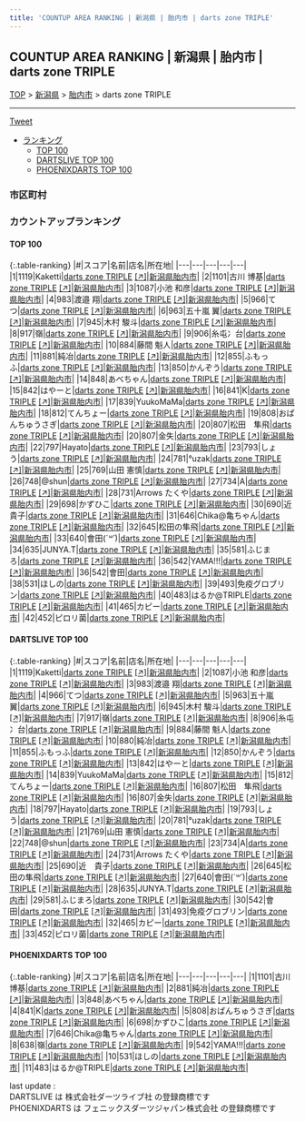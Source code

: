 ```yaml
---
title: 'COUNTUP AREA RANKING | 新潟県 | 胎内市 | darts zone TRIPLE'
---
```

## COUNTUP AREA RANKING | 新潟県 | 胎内市 | darts zone TRIPLE

[TOP](/darts/rank/) > [新潟県](/darts/rank/新潟県/) > [胎内市](/darts/rank/新潟県/胎内市/) > darts zone TRIPLE

___

<a href="https://twitter.com/share?ref_src=twsrc%5Etfw" data-text="COUNTUP AREA RANKING | 新潟県胎内市darts zone TRIPLE" class="twitter-share-button" data-hashtags="DARTSLIVE,PHOENIXDARTS,darts,ダーツ" data-show-count="false">Tweet</a>

* [ランキング](#カウントアップランキング)
    * [TOP 100](#top-100)
    * [DARTSLIVE TOP 100](#dartslive-top-100)
    * [PHOENIXDARTS TOP 100](#phoenixdarts-top-100)

### 市区町村

<ul>

</ul>

### カウントアップランキング

#### TOP 100



{:.table-ranking}
|#|スコア|名前|店名|所在地|
|---|---|---|---|---|
|1|1119|<span class="rank-name-dl">Kaketti</span>|<a href="/darts/rank/shops/380c3500b7dac0cba3f63593b5358cc4.html">darts zone TRIPLE</a> <a href="https://search.dartslive.com/jp/shop/380c3500b7dac0cba3f63593b5358cc4">[↗]</a>|<a href="/darts/rank/新潟県/胎内市">新潟県胎内市</a>|
|2|1101|<span class="rank-name-pd">古川 博基</span>|<a href="/darts/rank/shops/77927.html">darts zone TRIPLE</a> <a href="https://vs.phoenixdarts.com/jp/shop/shopDetailInfo/s_77927?s_seq=77927">[↗]</a>|<a href="/darts/rank/新潟県/胎内市">新潟県胎内市</a>|
|3|1087|<span class="rank-name-dl">小池 和彦</span>|<a href="/darts/rank/shops/380c3500b7dac0cba3f63593b5358cc4.html">darts zone TRIPLE</a> <a href="https://search.dartslive.com/jp/shop/380c3500b7dac0cba3f63593b5358cc4">[↗]</a>|<a href="/darts/rank/新潟県/胎内市">新潟県胎内市</a>|
|4|983|<span class="rank-name-dl">渡邉 翔</span>|<a href="/darts/rank/shops/380c3500b7dac0cba3f63593b5358cc4.html">darts zone TRIPLE</a> <a href="https://search.dartslive.com/jp/shop/380c3500b7dac0cba3f63593b5358cc4">[↗]</a>|<a href="/darts/rank/新潟県/胎内市">新潟県胎内市</a>|
|5|966|<span class="rank-name-dl">てつ</span>|<a href="/darts/rank/shops/380c3500b7dac0cba3f63593b5358cc4.html">darts zone TRIPLE</a> <a href="https://search.dartslive.com/jp/shop/380c3500b7dac0cba3f63593b5358cc4">[↗]</a>|<a href="/darts/rank/新潟県/胎内市">新潟県胎内市</a>|
|6|963|<span class="rank-name-dl">五十嵐 翼</span>|<a href="/darts/rank/shops/380c3500b7dac0cba3f63593b5358cc4.html">darts zone TRIPLE</a> <a href="https://search.dartslive.com/jp/shop/380c3500b7dac0cba3f63593b5358cc4">[↗]</a>|<a href="/darts/rank/新潟県/胎内市">新潟県胎内市</a>|
|7|945|<span class="rank-name-dl">木村 駿斗</span>|<a href="/darts/rank/shops/380c3500b7dac0cba3f63593b5358cc4.html">darts zone TRIPLE</a> <a href="https://search.dartslive.com/jp/shop/380c3500b7dac0cba3f63593b5358cc4">[↗]</a>|<a href="/darts/rank/新潟県/胎内市">新潟県胎内市</a>|
|8|917|<span class="rank-name-dl">嶺</span>|<a href="/darts/rank/shops/380c3500b7dac0cba3f63593b5358cc4.html">darts zone TRIPLE</a> <a href="https://search.dartslive.com/jp/shop/380c3500b7dac0cba3f63593b5358cc4">[↗]</a>|<a href="/darts/rank/新潟県/胎内市">新潟県胎内市</a>|
|9|906|<span class="rank-name-dl">糸屯冫台</span>|<a href="/darts/rank/shops/380c3500b7dac0cba3f63593b5358cc4.html">darts zone TRIPLE</a> <a href="https://search.dartslive.com/jp/shop/380c3500b7dac0cba3f63593b5358cc4">[↗]</a>|<a href="/darts/rank/新潟県/胎内市">新潟県胎内市</a>|
|10|884|<span class="rank-name-dl">藤間 魁人</span>|<a href="/darts/rank/shops/380c3500b7dac0cba3f63593b5358cc4.html">darts zone TRIPLE</a> <a href="https://search.dartslive.com/jp/shop/380c3500b7dac0cba3f63593b5358cc4">[↗]</a>|<a href="/darts/rank/新潟県/胎内市">新潟県胎内市</a>|
|11|881|<span class="rank-name-pd">純冶</span>|<a href="/darts/rank/shops/77927.html">darts zone TRIPLE</a> <a href="https://vs.phoenixdarts.com/jp/shop/shopDetailInfo/s_77927?s_seq=77927">[↗]</a>|<a href="/darts/rank/新潟県/胎内市">新潟県胎内市</a>|
|12|855|<span class="rank-name-dl">ふもっふ</span>|<a href="/darts/rank/shops/380c3500b7dac0cba3f63593b5358cc4.html">darts zone TRIPLE</a> <a href="https://search.dartslive.com/jp/shop/380c3500b7dac0cba3f63593b5358cc4">[↗]</a>|<a href="/darts/rank/新潟県/胎内市">新潟県胎内市</a>|
|13|850|<span class="rank-name-dl">かんぞう</span>|<a href="/darts/rank/shops/380c3500b7dac0cba3f63593b5358cc4.html">darts zone TRIPLE</a> <a href="https://search.dartslive.com/jp/shop/380c3500b7dac0cba3f63593b5358cc4">[↗]</a>|<a href="/darts/rank/新潟県/胎内市">新潟県胎内市</a>|
|14|848|<span class="rank-name-pd">あべちゃん</span>|<a href="/darts/rank/shops/77927.html">darts zone TRIPLE</a> <a href="https://vs.phoenixdarts.com/jp/shop/shopDetailInfo/s_77927?s_seq=77927">[↗]</a>|<a href="/darts/rank/新潟県/胎内市">新潟県胎内市</a>|
|15|842|<span class="rank-name-dl">はやーと</span>|<a href="/darts/rank/shops/380c3500b7dac0cba3f63593b5358cc4.html">darts zone TRIPLE</a> <a href="https://search.dartslive.com/jp/shop/380c3500b7dac0cba3f63593b5358cc4">[↗]</a>|<a href="/darts/rank/新潟県/胎内市">新潟県胎内市</a>|
|16|841|<span class="rank-name-pd">K</span>|<a href="/darts/rank/shops/77927.html">darts zone TRIPLE</a> <a href="https://vs.phoenixdarts.com/jp/shop/shopDetailInfo/s_77927?s_seq=77927">[↗]</a>|<a href="/darts/rank/新潟県/胎内市">新潟県胎内市</a>|
|17|839|<span class="rank-name-dl">YuukoMaMa</span>|<a href="/darts/rank/shops/380c3500b7dac0cba3f63593b5358cc4.html">darts zone TRIPLE</a> <a href="https://search.dartslive.com/jp/shop/380c3500b7dac0cba3f63593b5358cc4">[↗]</a>|<a href="/darts/rank/新潟県/胎内市">新潟県胎内市</a>|
|18|812|<span class="rank-name-dl">てんちょー</span>|<a href="/darts/rank/shops/380c3500b7dac0cba3f63593b5358cc4.html">darts zone TRIPLE</a> <a href="https://search.dartslive.com/jp/shop/380c3500b7dac0cba3f63593b5358cc4">[↗]</a>|<a href="/darts/rank/新潟県/胎内市">新潟県胎内市</a>|
|19|808|<span class="rank-name-pd">おぱんちゅうさぎ</span>|<a href="/darts/rank/shops/77927.html">darts zone TRIPLE</a> <a href="https://vs.phoenixdarts.com/jp/shop/shopDetailInfo/s_77927?s_seq=77927">[↗]</a>|<a href="/darts/rank/新潟県/胎内市">新潟県胎内市</a>|
|20|807|<span class="rank-name-dl">松田　隼飛</span>|<a href="/darts/rank/shops/380c3500b7dac0cba3f63593b5358cc4.html">darts zone TRIPLE</a> <a href="https://search.dartslive.com/jp/shop/380c3500b7dac0cba3f63593b5358cc4">[↗]</a>|<a href="/darts/rank/新潟県/胎内市">新潟県胎内市</a>|
|20|807|<span class="rank-name-dl">金失</span>|<a href="/darts/rank/shops/380c3500b7dac0cba3f63593b5358cc4.html">darts zone TRIPLE</a> <a href="https://search.dartslive.com/jp/shop/380c3500b7dac0cba3f63593b5358cc4">[↗]</a>|<a href="/darts/rank/新潟県/胎内市">新潟県胎内市</a>|
|22|797|<span class="rank-name-dl">Hayato</span>|<a href="/darts/rank/shops/380c3500b7dac0cba3f63593b5358cc4.html">darts zone TRIPLE</a> <a href="https://search.dartslive.com/jp/shop/380c3500b7dac0cba3f63593b5358cc4">[↗]</a>|<a href="/darts/rank/新潟県/胎内市">新潟県胎内市</a>|
|23|793|<span class="rank-name-dl">しょう</span>|<a href="/darts/rank/shops/380c3500b7dac0cba3f63593b5358cc4.html">darts zone TRIPLE</a> <a href="https://search.dartslive.com/jp/shop/380c3500b7dac0cba3f63593b5358cc4">[↗]</a>|<a href="/darts/rank/新潟県/胎内市">新潟県胎内市</a>|
|24|781|<span class="rank-name-dl">°uzak</span>|<a href="/darts/rank/shops/380c3500b7dac0cba3f63593b5358cc4.html">darts zone TRIPLE</a> <a href="https://search.dartslive.com/jp/shop/380c3500b7dac0cba3f63593b5358cc4">[↗]</a>|<a href="/darts/rank/新潟県/胎内市">新潟県胎内市</a>|
|25|769|<span class="rank-name-dl">山田 憲慎</span>|<a href="/darts/rank/shops/380c3500b7dac0cba3f63593b5358cc4.html">darts zone TRIPLE</a> <a href="https://search.dartslive.com/jp/shop/380c3500b7dac0cba3f63593b5358cc4">[↗]</a>|<a href="/darts/rank/新潟県/胎内市">新潟県胎内市</a>|
|26|748|<span class="rank-name-dl">@shun</span>|<a href="/darts/rank/shops/380c3500b7dac0cba3f63593b5358cc4.html">darts zone TRIPLE</a> <a href="https://search.dartslive.com/jp/shop/380c3500b7dac0cba3f63593b5358cc4">[↗]</a>|<a href="/darts/rank/新潟県/胎内市">新潟県胎内市</a>|
|27|734|<span class="rank-name-dl">A</span>|<a href="/darts/rank/shops/380c3500b7dac0cba3f63593b5358cc4.html">darts zone TRIPLE</a> <a href="https://search.dartslive.com/jp/shop/380c3500b7dac0cba3f63593b5358cc4">[↗]</a>|<a href="/darts/rank/新潟県/胎内市">新潟県胎内市</a>|
|28|731|<span class="rank-name-dl">Arrows たくや</span>|<a href="/darts/rank/shops/380c3500b7dac0cba3f63593b5358cc4.html">darts zone TRIPLE</a> <a href="https://search.dartslive.com/jp/shop/380c3500b7dac0cba3f63593b5358cc4">[↗]</a>|<a href="/darts/rank/新潟県/胎内市">新潟県胎内市</a>|
|29|698|<span class="rank-name-pd">かずひこ</span>|<a href="/darts/rank/shops/77927.html">darts zone TRIPLE</a> <a href="https://vs.phoenixdarts.com/jp/shop/shopDetailInfo/s_77927?s_seq=77927">[↗]</a>|<a href="/darts/rank/新潟県/胎内市">新潟県胎内市</a>|
|30|690|<span class="rank-name-dl">近　貴子</span>|<a href="/darts/rank/shops/380c3500b7dac0cba3f63593b5358cc4.html">darts zone TRIPLE</a> <a href="https://search.dartslive.com/jp/shop/380c3500b7dac0cba3f63593b5358cc4">[↗]</a>|<a href="/darts/rank/新潟県/胎内市">新潟県胎内市</a>|
|31|646|<span class="rank-name-pd">Chika@亀ちゃん</span>|<a href="/darts/rank/shops/77927.html">darts zone TRIPLE</a> <a href="https://vs.phoenixdarts.com/jp/shop/shopDetailInfo/s_77927?s_seq=77927">[↗]</a>|<a href="/darts/rank/新潟県/胎内市">新潟県胎内市</a>|
|32|645|<span class="rank-name-dl">松田の隼飛</span>|<a href="/darts/rank/shops/380c3500b7dac0cba3f63593b5358cc4.html">darts zone TRIPLE</a> <a href="https://search.dartslive.com/jp/shop/380c3500b7dac0cba3f63593b5358cc4">[↗]</a>|<a href="/darts/rank/新潟県/胎内市">新潟県胎内市</a>|
|33|640|<span class="rank-name-dl">會田(*´꒳`*)</span>|<a href="/darts/rank/shops/380c3500b7dac0cba3f63593b5358cc4.html">darts zone TRIPLE</a> <a href="https://search.dartslive.com/jp/shop/380c3500b7dac0cba3f63593b5358cc4">[↗]</a>|<a href="/darts/rank/新潟県/胎内市">新潟県胎内市</a>|
|34|635|<span class="rank-name-dl">JUNYA.T</span>|<a href="/darts/rank/shops/380c3500b7dac0cba3f63593b5358cc4.html">darts zone TRIPLE</a> <a href="https://search.dartslive.com/jp/shop/380c3500b7dac0cba3f63593b5358cc4">[↗]</a>|<a href="/darts/rank/新潟県/胎内市">新潟県胎内市</a>|
|35|581|<span class="rank-name-dl">ふじまろ</span>|<a href="/darts/rank/shops/380c3500b7dac0cba3f63593b5358cc4.html">darts zone TRIPLE</a> <a href="https://search.dartslive.com/jp/shop/380c3500b7dac0cba3f63593b5358cc4">[↗]</a>|<a href="/darts/rank/新潟県/胎内市">新潟県胎内市</a>|
|36|542|<span class="rank-name-pd">YAMA!!!</span>|<a href="/darts/rank/shops/77927.html">darts zone TRIPLE</a> <a href="https://vs.phoenixdarts.com/jp/shop/shopDetailInfo/s_77927?s_seq=77927">[↗]</a>|<a href="/darts/rank/新潟県/胎内市">新潟県胎内市</a>|
|36|542|<span class="rank-name-dl">會田</span>|<a href="/darts/rank/shops/380c3500b7dac0cba3f63593b5358cc4.html">darts zone TRIPLE</a> <a href="https://search.dartslive.com/jp/shop/380c3500b7dac0cba3f63593b5358cc4">[↗]</a>|<a href="/darts/rank/新潟県/胎内市">新潟県胎内市</a>|
|38|531|<span class="rank-name-pd">ほしの</span>|<a href="/darts/rank/shops/77927.html">darts zone TRIPLE</a> <a href="https://vs.phoenixdarts.com/jp/shop/shopDetailInfo/s_77927?s_seq=77927">[↗]</a>|<a href="/darts/rank/新潟県/胎内市">新潟県胎内市</a>|
|39|493|<span class="rank-name-dl">免疫グロブリン</span>|<a href="/darts/rank/shops/380c3500b7dac0cba3f63593b5358cc4.html">darts zone TRIPLE</a> <a href="https://search.dartslive.com/jp/shop/380c3500b7dac0cba3f63593b5358cc4">[↗]</a>|<a href="/darts/rank/新潟県/胎内市">新潟県胎内市</a>|
|40|483|<span class="rank-name-pd">はるか@TRIPLE</span>|<a href="/darts/rank/shops/77927.html">darts zone TRIPLE</a> <a href="https://vs.phoenixdarts.com/jp/shop/shopDetailInfo/s_77927?s_seq=77927">[↗]</a>|<a href="/darts/rank/新潟県/胎内市">新潟県胎内市</a>|
|41|465|<span class="rank-name-dl">カピー</span>|<a href="/darts/rank/shops/380c3500b7dac0cba3f63593b5358cc4.html">darts zone TRIPLE</a> <a href="https://search.dartslive.com/jp/shop/380c3500b7dac0cba3f63593b5358cc4">[↗]</a>|<a href="/darts/rank/新潟県/胎内市">新潟県胎内市</a>|
|42|452|<span class="rank-name-dl">ピロリ菌</span>|<a href="/darts/rank/shops/380c3500b7dac0cba3f63593b5358cc4.html">darts zone TRIPLE</a> <a href="https://search.dartslive.com/jp/shop/380c3500b7dac0cba3f63593b5358cc4">[↗]</a>|<a href="/darts/rank/新潟県/胎内市">新潟県胎内市</a>|


#### DARTSLIVE TOP 100



{:.table-ranking}
|#|スコア|名前|店名|所在地|
|---|---|---|---|---|
|1|1119|<span class="rank-name-dl">Kaketti</span>|<a href="/darts/rank/shops/380c3500b7dac0cba3f63593b5358cc4.html">darts zone TRIPLE</a> <a href="https://search.dartslive.com/jp/shop/380c3500b7dac0cba3f63593b5358cc4">[↗]</a>|<a href="/darts/rank/新潟県/胎内市">新潟県胎内市</a>|
|2|1087|<span class="rank-name-dl">小池 和彦</span>|<a href="/darts/rank/shops/380c3500b7dac0cba3f63593b5358cc4.html">darts zone TRIPLE</a> <a href="https://search.dartslive.com/jp/shop/380c3500b7dac0cba3f63593b5358cc4">[↗]</a>|<a href="/darts/rank/新潟県/胎内市">新潟県胎内市</a>|
|3|983|<span class="rank-name-dl">渡邉 翔</span>|<a href="/darts/rank/shops/380c3500b7dac0cba3f63593b5358cc4.html">darts zone TRIPLE</a> <a href="https://search.dartslive.com/jp/shop/380c3500b7dac0cba3f63593b5358cc4">[↗]</a>|<a href="/darts/rank/新潟県/胎内市">新潟県胎内市</a>|
|4|966|<span class="rank-name-dl">てつ</span>|<a href="/darts/rank/shops/380c3500b7dac0cba3f63593b5358cc4.html">darts zone TRIPLE</a> <a href="https://search.dartslive.com/jp/shop/380c3500b7dac0cba3f63593b5358cc4">[↗]</a>|<a href="/darts/rank/新潟県/胎内市">新潟県胎内市</a>|
|5|963|<span class="rank-name-dl">五十嵐 翼</span>|<a href="/darts/rank/shops/380c3500b7dac0cba3f63593b5358cc4.html">darts zone TRIPLE</a> <a href="https://search.dartslive.com/jp/shop/380c3500b7dac0cba3f63593b5358cc4">[↗]</a>|<a href="/darts/rank/新潟県/胎内市">新潟県胎内市</a>|
|6|945|<span class="rank-name-dl">木村 駿斗</span>|<a href="/darts/rank/shops/380c3500b7dac0cba3f63593b5358cc4.html">darts zone TRIPLE</a> <a href="https://search.dartslive.com/jp/shop/380c3500b7dac0cba3f63593b5358cc4">[↗]</a>|<a href="/darts/rank/新潟県/胎内市">新潟県胎内市</a>|
|7|917|<span class="rank-name-dl">嶺</span>|<a href="/darts/rank/shops/380c3500b7dac0cba3f63593b5358cc4.html">darts zone TRIPLE</a> <a href="https://search.dartslive.com/jp/shop/380c3500b7dac0cba3f63593b5358cc4">[↗]</a>|<a href="/darts/rank/新潟県/胎内市">新潟県胎内市</a>|
|8|906|<span class="rank-name-dl">糸屯冫台</span>|<a href="/darts/rank/shops/380c3500b7dac0cba3f63593b5358cc4.html">darts zone TRIPLE</a> <a href="https://search.dartslive.com/jp/shop/380c3500b7dac0cba3f63593b5358cc4">[↗]</a>|<a href="/darts/rank/新潟県/胎内市">新潟県胎内市</a>|
|9|884|<span class="rank-name-dl">藤間 魁人</span>|<a href="/darts/rank/shops/380c3500b7dac0cba3f63593b5358cc4.html">darts zone TRIPLE</a> <a href="https://search.dartslive.com/jp/shop/380c3500b7dac0cba3f63593b5358cc4">[↗]</a>|<a href="/darts/rank/新潟県/胎内市">新潟県胎内市</a>|
|10|880|<span class="rank-name-dl">純冶</span>|<a href="/darts/rank/shops/380c3500b7dac0cba3f63593b5358cc4.html">darts zone TRIPLE</a> <a href="https://search.dartslive.com/jp/shop/380c3500b7dac0cba3f63593b5358cc4">[↗]</a>|<a href="/darts/rank/新潟県/胎内市">新潟県胎内市</a>|
|11|855|<span class="rank-name-dl">ふもっふ</span>|<a href="/darts/rank/shops/380c3500b7dac0cba3f63593b5358cc4.html">darts zone TRIPLE</a> <a href="https://search.dartslive.com/jp/shop/380c3500b7dac0cba3f63593b5358cc4">[↗]</a>|<a href="/darts/rank/新潟県/胎内市">新潟県胎内市</a>|
|12|850|<span class="rank-name-dl">かんぞう</span>|<a href="/darts/rank/shops/380c3500b7dac0cba3f63593b5358cc4.html">darts zone TRIPLE</a> <a href="https://search.dartslive.com/jp/shop/380c3500b7dac0cba3f63593b5358cc4">[↗]</a>|<a href="/darts/rank/新潟県/胎内市">新潟県胎内市</a>|
|13|842|<span class="rank-name-dl">はやーと</span>|<a href="/darts/rank/shops/380c3500b7dac0cba3f63593b5358cc4.html">darts zone TRIPLE</a> <a href="https://search.dartslive.com/jp/shop/380c3500b7dac0cba3f63593b5358cc4">[↗]</a>|<a href="/darts/rank/新潟県/胎内市">新潟県胎内市</a>|
|14|839|<span class="rank-name-dl">YuukoMaMa</span>|<a href="/darts/rank/shops/380c3500b7dac0cba3f63593b5358cc4.html">darts zone TRIPLE</a> <a href="https://search.dartslive.com/jp/shop/380c3500b7dac0cba3f63593b5358cc4">[↗]</a>|<a href="/darts/rank/新潟県/胎内市">新潟県胎内市</a>|
|15|812|<span class="rank-name-dl">てんちょー</span>|<a href="/darts/rank/shops/380c3500b7dac0cba3f63593b5358cc4.html">darts zone TRIPLE</a> <a href="https://search.dartslive.com/jp/shop/380c3500b7dac0cba3f63593b5358cc4">[↗]</a>|<a href="/darts/rank/新潟県/胎内市">新潟県胎内市</a>|
|16|807|<span class="rank-name-dl">松田　隼飛</span>|<a href="/darts/rank/shops/380c3500b7dac0cba3f63593b5358cc4.html">darts zone TRIPLE</a> <a href="https://search.dartslive.com/jp/shop/380c3500b7dac0cba3f63593b5358cc4">[↗]</a>|<a href="/darts/rank/新潟県/胎内市">新潟県胎内市</a>|
|16|807|<span class="rank-name-dl">金失</span>|<a href="/darts/rank/shops/380c3500b7dac0cba3f63593b5358cc4.html">darts zone TRIPLE</a> <a href="https://search.dartslive.com/jp/shop/380c3500b7dac0cba3f63593b5358cc4">[↗]</a>|<a href="/darts/rank/新潟県/胎内市">新潟県胎内市</a>|
|18|797|<span class="rank-name-dl">Hayato</span>|<a href="/darts/rank/shops/380c3500b7dac0cba3f63593b5358cc4.html">darts zone TRIPLE</a> <a href="https://search.dartslive.com/jp/shop/380c3500b7dac0cba3f63593b5358cc4">[↗]</a>|<a href="/darts/rank/新潟県/胎内市">新潟県胎内市</a>|
|19|793|<span class="rank-name-dl">しょう</span>|<a href="/darts/rank/shops/380c3500b7dac0cba3f63593b5358cc4.html">darts zone TRIPLE</a> <a href="https://search.dartslive.com/jp/shop/380c3500b7dac0cba3f63593b5358cc4">[↗]</a>|<a href="/darts/rank/新潟県/胎内市">新潟県胎内市</a>|
|20|781|<span class="rank-name-dl">°uzak</span>|<a href="/darts/rank/shops/380c3500b7dac0cba3f63593b5358cc4.html">darts zone TRIPLE</a> <a href="https://search.dartslive.com/jp/shop/380c3500b7dac0cba3f63593b5358cc4">[↗]</a>|<a href="/darts/rank/新潟県/胎内市">新潟県胎内市</a>|
|21|769|<span class="rank-name-dl">山田 憲慎</span>|<a href="/darts/rank/shops/380c3500b7dac0cba3f63593b5358cc4.html">darts zone TRIPLE</a> <a href="https://search.dartslive.com/jp/shop/380c3500b7dac0cba3f63593b5358cc4">[↗]</a>|<a href="/darts/rank/新潟県/胎内市">新潟県胎内市</a>|
|22|748|<span class="rank-name-dl">@shun</span>|<a href="/darts/rank/shops/380c3500b7dac0cba3f63593b5358cc4.html">darts zone TRIPLE</a> <a href="https://search.dartslive.com/jp/shop/380c3500b7dac0cba3f63593b5358cc4">[↗]</a>|<a href="/darts/rank/新潟県/胎内市">新潟県胎内市</a>|
|23|734|<span class="rank-name-dl">A</span>|<a href="/darts/rank/shops/380c3500b7dac0cba3f63593b5358cc4.html">darts zone TRIPLE</a> <a href="https://search.dartslive.com/jp/shop/380c3500b7dac0cba3f63593b5358cc4">[↗]</a>|<a href="/darts/rank/新潟県/胎内市">新潟県胎内市</a>|
|24|731|<span class="rank-name-dl">Arrows たくや</span>|<a href="/darts/rank/shops/380c3500b7dac0cba3f63593b5358cc4.html">darts zone TRIPLE</a> <a href="https://search.dartslive.com/jp/shop/380c3500b7dac0cba3f63593b5358cc4">[↗]</a>|<a href="/darts/rank/新潟県/胎内市">新潟県胎内市</a>|
|25|690|<span class="rank-name-dl">近　貴子</span>|<a href="/darts/rank/shops/380c3500b7dac0cba3f63593b5358cc4.html">darts zone TRIPLE</a> <a href="https://search.dartslive.com/jp/shop/380c3500b7dac0cba3f63593b5358cc4">[↗]</a>|<a href="/darts/rank/新潟県/胎内市">新潟県胎内市</a>|
|26|645|<span class="rank-name-dl">松田の隼飛</span>|<a href="/darts/rank/shops/380c3500b7dac0cba3f63593b5358cc4.html">darts zone TRIPLE</a> <a href="https://search.dartslive.com/jp/shop/380c3500b7dac0cba3f63593b5358cc4">[↗]</a>|<a href="/darts/rank/新潟県/胎内市">新潟県胎内市</a>|
|27|640|<span class="rank-name-dl">會田(*´꒳`*)</span>|<a href="/darts/rank/shops/380c3500b7dac0cba3f63593b5358cc4.html">darts zone TRIPLE</a> <a href="https://search.dartslive.com/jp/shop/380c3500b7dac0cba3f63593b5358cc4">[↗]</a>|<a href="/darts/rank/新潟県/胎内市">新潟県胎内市</a>|
|28|635|<span class="rank-name-dl">JUNYA.T</span>|<a href="/darts/rank/shops/380c3500b7dac0cba3f63593b5358cc4.html">darts zone TRIPLE</a> <a href="https://search.dartslive.com/jp/shop/380c3500b7dac0cba3f63593b5358cc4">[↗]</a>|<a href="/darts/rank/新潟県/胎内市">新潟県胎内市</a>|
|29|581|<span class="rank-name-dl">ふじまろ</span>|<a href="/darts/rank/shops/380c3500b7dac0cba3f63593b5358cc4.html">darts zone TRIPLE</a> <a href="https://search.dartslive.com/jp/shop/380c3500b7dac0cba3f63593b5358cc4">[↗]</a>|<a href="/darts/rank/新潟県/胎内市">新潟県胎内市</a>|
|30|542|<span class="rank-name-dl">會田</span>|<a href="/darts/rank/shops/380c3500b7dac0cba3f63593b5358cc4.html">darts zone TRIPLE</a> <a href="https://search.dartslive.com/jp/shop/380c3500b7dac0cba3f63593b5358cc4">[↗]</a>|<a href="/darts/rank/新潟県/胎内市">新潟県胎内市</a>|
|31|493|<span class="rank-name-dl">免疫グロブリン</span>|<a href="/darts/rank/shops/380c3500b7dac0cba3f63593b5358cc4.html">darts zone TRIPLE</a> <a href="https://search.dartslive.com/jp/shop/380c3500b7dac0cba3f63593b5358cc4">[↗]</a>|<a href="/darts/rank/新潟県/胎内市">新潟県胎内市</a>|
|32|465|<span class="rank-name-dl">カピー</span>|<a href="/darts/rank/shops/380c3500b7dac0cba3f63593b5358cc4.html">darts zone TRIPLE</a> <a href="https://search.dartslive.com/jp/shop/380c3500b7dac0cba3f63593b5358cc4">[↗]</a>|<a href="/darts/rank/新潟県/胎内市">新潟県胎内市</a>|
|33|452|<span class="rank-name-dl">ピロリ菌</span>|<a href="/darts/rank/shops/380c3500b7dac0cba3f63593b5358cc4.html">darts zone TRIPLE</a> <a href="https://search.dartslive.com/jp/shop/380c3500b7dac0cba3f63593b5358cc4">[↗]</a>|<a href="/darts/rank/新潟県/胎内市">新潟県胎内市</a>|


#### PHOENIXDARTS TOP 100



{:.table-ranking}
|#|スコア|名前|店名|所在地|
|---|---|---|---|---|
|1|1101|<span class="rank-name-pd">古川 博基</span>|<a href="/darts/rank/shops/77927.html">darts zone TRIPLE</a> <a href="https://vs.phoenixdarts.com/jp/shop/shopDetailInfo/s_77927?s_seq=77927">[↗]</a>|<a href="/darts/rank/新潟県/胎内市">新潟県胎内市</a>|
|2|881|<span class="rank-name-pd">純冶</span>|<a href="/darts/rank/shops/77927.html">darts zone TRIPLE</a> <a href="https://vs.phoenixdarts.com/jp/shop/shopDetailInfo/s_77927?s_seq=77927">[↗]</a>|<a href="/darts/rank/新潟県/胎内市">新潟県胎内市</a>|
|3|848|<span class="rank-name-pd">あべちゃん</span>|<a href="/darts/rank/shops/77927.html">darts zone TRIPLE</a> <a href="https://vs.phoenixdarts.com/jp/shop/shopDetailInfo/s_77927?s_seq=77927">[↗]</a>|<a href="/darts/rank/新潟県/胎内市">新潟県胎内市</a>|
|4|841|<span class="rank-name-pd">K</span>|<a href="/darts/rank/shops/77927.html">darts zone TRIPLE</a> <a href="https://vs.phoenixdarts.com/jp/shop/shopDetailInfo/s_77927?s_seq=77927">[↗]</a>|<a href="/darts/rank/新潟県/胎内市">新潟県胎内市</a>|
|5|808|<span class="rank-name-pd">おぱんちゅうさぎ</span>|<a href="/darts/rank/shops/77927.html">darts zone TRIPLE</a> <a href="https://vs.phoenixdarts.com/jp/shop/shopDetailInfo/s_77927?s_seq=77927">[↗]</a>|<a href="/darts/rank/新潟県/胎内市">新潟県胎内市</a>|
|6|698|<span class="rank-name-pd">かずひこ</span>|<a href="/darts/rank/shops/77927.html">darts zone TRIPLE</a> <a href="https://vs.phoenixdarts.com/jp/shop/shopDetailInfo/s_77927?s_seq=77927">[↗]</a>|<a href="/darts/rank/新潟県/胎内市">新潟県胎内市</a>|
|7|646|<span class="rank-name-pd">Chika@亀ちゃん</span>|<a href="/darts/rank/shops/77927.html">darts zone TRIPLE</a> <a href="https://vs.phoenixdarts.com/jp/shop/shopDetailInfo/s_77927?s_seq=77927">[↗]</a>|<a href="/darts/rank/新潟県/胎内市">新潟県胎内市</a>|
|8|638|<span class="rank-name-pd">嶺</span>|<a href="/darts/rank/shops/77927.html">darts zone TRIPLE</a> <a href="https://vs.phoenixdarts.com/jp/shop/shopDetailInfo/s_77927?s_seq=77927">[↗]</a>|<a href="/darts/rank/新潟県/胎内市">新潟県胎内市</a>|
|9|542|<span class="rank-name-pd">YAMA!!!</span>|<a href="/darts/rank/shops/77927.html">darts zone TRIPLE</a> <a href="https://vs.phoenixdarts.com/jp/shop/shopDetailInfo/s_77927?s_seq=77927">[↗]</a>|<a href="/darts/rank/新潟県/胎内市">新潟県胎内市</a>|
|10|531|<span class="rank-name-pd">ほしの</span>|<a href="/darts/rank/shops/77927.html">darts zone TRIPLE</a> <a href="https://vs.phoenixdarts.com/jp/shop/shopDetailInfo/s_77927?s_seq=77927">[↗]</a>|<a href="/darts/rank/新潟県/胎内市">新潟県胎内市</a>|
|11|483|<span class="rank-name-pd">はるか@TRIPLE</span>|<a href="/darts/rank/shops/77927.html">darts zone TRIPLE</a> <a href="https://vs.phoenixdarts.com/jp/shop/shopDetailInfo/s_77927?s_seq=77927">[↗]</a>|<a href="/darts/rank/新潟県/胎内市">新潟県胎内市</a>|


<div class="footer border-top border-gray-light mt-5 pt-3 text-right text-gray">
    last update : <span style="font-weight: italic" id="foot_last_modified"></span><br />
    DARTSLIVE は 株式会社ダーツライブ社 の登録商標です<br />
    PHOENIXDARTS は フェニックスダーツジャパン株式会社 の登録商標です<br />
</div>

<script src="https://cdnjs.cloudflare.com/ajax/libs/jquery.tablesorter/2.31.3/js/jquery.tablesorter.min.js" integrity="sha512-qzgd5cYSZcosqpzpn7zF2ZId8f/8CHmFKZ8j7mU4OUXTNRd5g+ZHBPsgKEwoqxCtdQvExE5LprwwPAgoicguNg==" crossorigin="anonymous" referrerpolicy="no-referrer"></script>
<link rel="stylesheet" href="https://cdnjs.cloudflare.com/ajax/libs/jquery.tablesorter/2.31.3/css/theme.default.min.css" integrity="sha512-wghhOJkjQX0Lh3NSWvNKeZ0ZpNn+SPVXX1Qyc9OCaogADktxrBiBdKGDoqVUOyhStvMBmJQ8ZdMHiR3wuEq8+w==" crossorigin="anonymous" referrerpolicy="no-referrer" />
<script>
$(function() {
    $(".table-ranking").tablesorter({sortList:[[0, 0]]});
    $("#foot_last_modified").text(formatDate(new Date(document.lastModified), 'yyyy-MM-dd HH:mm:ss'));
});
</script>

<script async src="https://platform.twitter.com/widgets.js" charset="utf-8"></script>